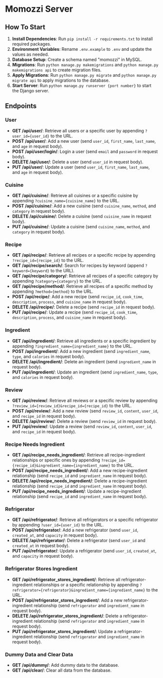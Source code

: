 # Momozzi Server

## How To Start

1. **Install Dependencies**: Run `pip install -r requirements.txt` to install required packages.
2. **Environment Variables**: Rename `.env.example` to `.env` and update the values as needed.
3. **Database Setup**: Create a schema named "momozzi" in MySQL.
4. **Migrations**: Run `python manage.py makemigrations` and `python manage.py makemigrations api` to create migration files.
5. **Apply Migrations**: Run `python manage.py migrate` and `python manage.py migrate api` to apply migrations to the database.
6. **Start Server**: Run `python manage.py runserver {port number}` to start the Django server.

## Endpoints

### User
- **GET /api/user/**: Retrieve all users or a specific user by appending `?user_id={user_id}` to the URL.
- **POST /api/user/**: Add a new user (send `user_id`, `first_name`, `last_name`, and `age` in request body).
- **POST /api/user/login/**: Login a user (send `email` and `password` in request body).
- **DELETE /api/user/**: Delete a user (send `user_id` in request body).
- **PUT /api/user/**: Update a user (send `user_id`, `first_name`, `last_name`, and `age` in request body).

### Cuisine
- **GET /api/cuisine/**: Retrieve all cuisines or a specific cuisine by appending `?cuisine_name={cuisine_name}` to the URL.
- **POST /api/cuisine/**: Add a new cuisine (send `cuisine_name`, `method`, and `category` in request body).
- **DELETE /api/cuisine/**: Delete a cuisine (send `cuisine_name` in request body).
- **PUT /api/cuisine/**: Update a cuisine (send `cuisine_name`, `method`, and `category` in request body).

### Recipe
- **GET /api/recipe/**: Retrieve all recipes or a specific recipe by appending `?recipe_id={recipe_id}` to the URL.
- **GET /api/recipe/search/**: Search for recipes by keyword (append `?keyword={keyword}` to the URL).
- **GET /api/recipe/category/**: Retrieve all recipes of a specific category by appending `?category={category}` to the URL.
- **GET /api/recipe/method/**: Retrieve all recipes of a specific method by appending `?method={method}` to the URL.
- **POST /api/recipe/**: Add a new recipe (send `recipe_id`, `cook_time`, `description`, `process`, and `cuisine_name` in request body).
- **DELETE /api/recipe/**: Delete a recipe (send `recipe_id` in request body).
- **PUT /api/recipe/**: Update a recipe (send `recipe_id`, `cook_time`, `description`, `process`, and `cuisine_name` in request body).

### Ingredient
- **GET /api/ingredient/**: Retrieve all ingredients or a specific ingredient by appending `?ingredient_name={ingredient_name}` to the URL.
- **POST /api/ingredient/**: Add a new ingredient (send `ingredient_name`, `type`, and `calories` in request body).
- **DELETE /api/ingredient/**: Delete an ingredient (send `ingredient_name` in request body).
- **PUT /api/ingredient/**: Update an ingredient (send `ingredient_name`, `type`, and `calories` in request body).

### Review
- **GET /api/review/**: Retrieve all reviews or a specific review by appending `?review_id={review_id}&recipe_id={recipe_id}` to the URL.
- **POST /api/review/**: Add a new review (send `review_id`, `content`, `user_id`, and `recipe_id` in request body).
- **DELETE /api/review/**: Delete a review (send `review_id` in request body).
- **PUT /api/review/**: Update a review (send `review_id`, `content`, `user_id`, and `recipe_id` in request body).

### Recipe Needs Ingredient
- **GET /api/recipe_needs_ingredient/**: Retrieve all recipe-ingredient relationships or specific ones by appending `?recipe_id={recipe_id}&ingredient_name={ingredient_name}` to the URL.
- **POST /api/recipe_needs_ingredient/**: Add a new recipe-ingredient relationship (send `recipe_id` and `ingredient_name` in request body).
- **DELETE /api/recipe_needs_ingredient/**: Delete a recipe-ingredient relationship (send `recipe_id` and `ingredient_name` in request body).
- **PUT /api/recipe_needs_ingredient/**: Update a recipe-ingredient relationship (send `recipe_id` and `ingredient_name` in request body).

### Refrigerator
- **GET /api/refrigerator/**: Retrieve all refrigerators or a specific refrigerator by appending `?user_id={user_id}` to the URL.
- **POST /api/refrigerator/**: Add a new refrigerator (send `user_id`, `created_at`, and `capacity` in request body).
- **DELETE /api/refrigerator/**: Delete a refrigerator (send `user_id` and `created_at` in request body).
- **PUT /api/refrigerator/**: Update a refrigerator (send `user_id`, `created_at`, and `capacity` in request body).

### Refrigerator Stores Ingredient
- **GET /api/refrigerator_stores_ingredient/**: Retrieve all refrigerator-ingredient relationships or a specific relationship by appending `?refrigerator={refrigerator}&ingredient_name={ingredient_name}` to the URL.
- **POST /api/refrigerator_stores_ingredient/**: Add a new refrigerator-ingredient relationship (send `refrigerator` and `ingredient_name` in request body).
- **DELETE /api/refrigerator_stores_ingredient/**: Delete a refrigerator-ingredient relationship (send `refrigerator` and `ingredient_name` in request body).
- **PUT /api/refrigerator_stores_ingredient/**: Update a refrigerator-ingredient relationship (send `refrigerator` and `ingredient_name` in request body).

### Dummy Data and Clear Data
- **GET /api/dummy/**: Add dummy data to the database.
- **GET /api/clear/**: Clear all data from the database.
